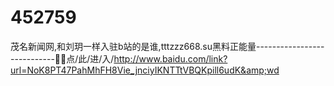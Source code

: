 # 452759
茂名新闻网,和刘玥一样入驻b站的是谁,tttzzz668.su黑料正能量----------------------------🏰🏰点/此/进/入/http://www.baidu.com/link?url=NoK8PT47PahMhFH8Vie_jnciyIKNTTtVBQKpill6udK&amp;wd
